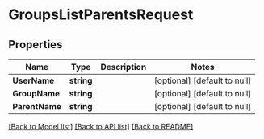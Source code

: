 # GroupsListParentsRequest

## Properties
Name | Type | Description | Notes
------------ | ------------- | ------------- | -------------
**UserName** | **string** |  | [optional] [default to null]
**GroupName** | **string** |  | [optional] [default to null]
**ParentName** | **string** |  | [optional] [default to null]

[[Back to Model list]](../README.md#documentation-for-models) [[Back to API list]](../README.md#documentation-for-api-endpoints) [[Back to README]](../README.md)


